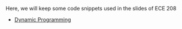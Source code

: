 Here, we will keep some code snippets used in the slides of ECE 208


* [Dynamic Programming](./DP-examples.ipynb)
